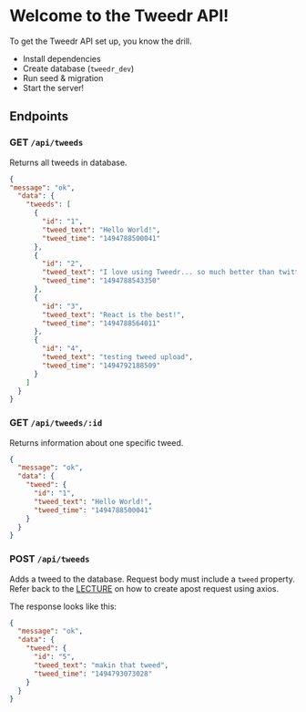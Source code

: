 # Welcome to the Tweedr API!

To get the Tweedr API set up, you know the drill.

- Install dependencies
- Create database (`tweedr_dev`)
- Run seed & migration
- Start the server!

## Endpoints

### GET `/api/tweeds`

Returns all tweeds in database.

```json
{
"message": "ok",
  "data": {
    "tweeds": [
      {
        "id": "1",
        "tweed_text": "Hello World!",
        "tweed_time": "1494788500041"
      },
      {
        "id": "2",
        "tweed_text": "I love using Tweedr... so much better than twitter.",
        "tweed_time": "1494788543350"
      },
      {
        "id": "3",
        "tweed_text": "React is the best!",
        "tweed_time": "1494788564011"
      },
      {
        "id": "4",
        "tweed_text": "testing tweed upload",
        "tweed_time": "1494792188509"
      }
    ]
  }
}
```

### GET `/api/tweeds/:id`

Returns information about one specific tweed.

```json
{
  "message": "ok",
  "data": {
    "tweed": {
      "id": "1",
      "tweed_text": "Hello World!",
      "tweed_time": "1494788500041"
    }
  }
}
```

### POST `/api/tweeds`

Adds a tweed to the database. Request body must include a `tweed` property. Refer back to the [LECTURE](https://git.generalassemb.ly/wdi-nyc-dresselhaus/react-form-input-lecture/blob/master/quotes-form-end/src/App.js) on how to create apost request using axios.

The response looks like this:

```json
{
  "message": "ok",
  "data": {
    "tweed": {
      "id": "5",
      "tweed_text": "makin that tweed",
      "tweed_time": "1494793073028"
    }
  }
}
```
